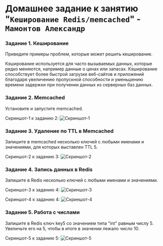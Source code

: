 # Домашнее задание к занятию "`Кеширование Redis/memcached`" - `Мамонтов Александр`


### Задание 1. Кеширование


Приведите примеры проблем, которые может решить кеширование.

Кэширование используется для часто вызываемых данных, которые редко меняются, например данные о ценах или запасах. Кэширование способствует более быстрой загрузке веб-сайтов и приложений благодаря увеличению пропускной способности и уменьшению времени задержки при получении данных из серверных баз данных.

### Задание 2. Memcached


Установите и запустите memcached.


Скриншот-1 к заданию 2:
![Скриншот-1](https://github.com/netology-code/sys-pattern-homework/blob/main/img/img15.png)


### Задание 3. Удаление по TTL в Memcached

Запишите в memcached несколько ключей с любыми именами и значениями, для которых выставлен TTL 5.

Скриншот-2 к заданию 3:
![Скриншот-2](https://github.com/netology-code/sys-pattern-homework/blob/main/img/img15.png)


### Задание 4. Запись данных в Redis

Запишите в Redis несколько ключей с любыми именами и значениями.

Скриншот-3 к заданию 4:
![Скриншот-3](https://github.com/netology-code/sys-pattern-homework/blob/main/img/img15.png)

Скриншот-4 к заданию 4:
![Скриншот-4](https://github.com/netology-code/sys-pattern-homework/blob/main/img/img15.png)


### Задание 5. Работа с числами

Запишите в Redis ключ key5 со значением типа "int" равным числу 5. Увеличьте его на 5, чтобы в итоге в значении лежало число 10.

Скриншот-5 к заданию 5:
![Скриншот-5](https://github.com/netology-code/sys-pattern-homework/blob/main/img/img15.png)